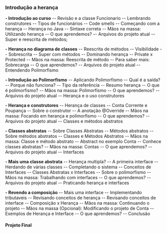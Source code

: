 ### Introdução a herança

**- Introdução ao curso**
-- Revisão e a classe Funcionario
-- Lembrando construtores
-- Tipos de funcionários
-- Code smells
-- Começando com a herança
-- Herança no Java
-- Sintaxe correta
-- Mãos na massa: Utilizando herança
-- O que aprendemos?
-- Arquivos do projeto atual
-- Super e reescrita de métodos;

**- Herança no diagrama de classes**
-- Reescrita de métodos
-- Visibilidade
-- Sobrescrita
-- Super com métodos
-- Dominando herança
-- Private x Protected
-- Mãos na massa: Reescrita de método
-- Para saber mais: Sobrecarga
-- O que aprendemos?
-- Arquivos do projeto atual
-- Entendendo Polimorfismo

**- Introdução ao Polimorfismo**
-- Aplicando Polimorfismo
-- Qual é a saída?
-- Porque não funciona?
-- Tipo da referência
-- Resumo herança
-- O que é polimorfismo?
-- Mãos na massa: Polimorfismo
-- O que aprendemos?
-- Arquivos do projeto atual
-- Herança e o uso construtores

**- Herança e construtores**
-- Herança de classes
-- Conta Corrente e Poupança
-- Sobre o construtor
-- A anotação @Override
-- Mãos na massa: Focando em herança e polimorfismo
-- O que aprendemos?
-- Arquivos do projeto atual
-- Classes e métodos abstratos

**- Classes abstratas**
-- Sobre Classes Abstratas
-- Métodos abstratos
-- Sobre métodos abstratos
-- Classes e Métodos Abstratos
-- Mãos na massa: Classe e método abstrato
-- Abstract no exemplo Conta
-- Conhece classes abstratas?
-- Mãos na massa: Contas
-- O que aprendemos?
-- Arquivos do projeto atual
-- Interfaces

**- Mais uma classe abstrata**
-- Herança multipla?
-- A primeira interface
-- Herdando de várias classes
-- Completando o sistema
-- Conceitos de Interfaces
-- Classes Abstratas x Interfaces
-- Sobre o polimorfismo
-- Mãos na massa: Trabalhando com interfaces
-- O que aprendemos?
-- Arquivos do projeto atual
-- Praticando herança e interfaces

**- Revendo a composição**
-- Mais uma interface
-- Implementando tributaveis
-- Revisando conceitos de herança
-- Revisando conceitos de interface
-- Composição x Herança
-- Mãos na massa: Continuando o projeto
-- Mãos na massa (Opcional): Modificando o projeto de Conta
-- Exemplos de Herança e Interface
-- O que aprendemos?
-- Conclusão

#### Projeto Final

